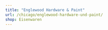 ```yaml
---
title: "Englewood Hardware & Paint"
url: /chicago/englewood-hardware-und-paint/
shop: Eisenwaren
---
```

